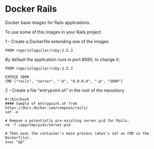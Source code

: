 # Docker Rails

Docker base images for Rails applications.

To use some of this images in your Rails project

1 - Create a Dockerfile extending one of the images

```shell
FROM rogeriolaguilar/ruby:2.5.3
```

By default the application runs in port 8080, to change it:

```shell
FROM rogeriolaguilar/ruby:2.5.3

EXPOSE 3000
CMD ["rails", "server", "-b", "0.0.0.0", "-p", "3000"]
```

2 - Create a file "entrypoint.sh" in the root of the repository

```shell
#!/bin/bash
#### Sample of entrypoint.sh from https://docs.docker.com/compose/rails/
set -e

# Remove a potentially pre-existing server.pid for Rails.
rm -f /app/tmp/pids/server.pid

# Then exec the container's main process (what's set as CMD in the Dockerfile).
exec "$@"
```

